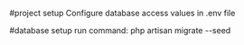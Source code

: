 #project setup
Configure database access values in .env file

#database setup
run command:
php artisan migrate --seed